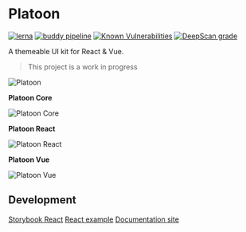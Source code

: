 # Platoon

[![lerna](https://img.shields.io/badge/maintained%20with-lerna-cc00ff.svg?style=flat-square)](https://lernajs.io/)
[![buddy pipeline](https://app.buddy.works/benoitdeziel-1/platoon/pipelines/pipeline/195690/badge.svg?style=flat-square&token=5fb17005e07b27435d5447196247d4d4ca969fd911ee08240570002470a2a459 'buddy pipeline')](https://app.buddy.works/benoitdeziel-1/platoon/pipelines/pipeline/195690)
[![Known Vulnerabilities](https://snyk.io/test/github/FrontendRangers/platoon/badge.svg?style=flat-square)](https://snyk.io/test/github/FrontendRangers/platoon)
[![DeepScan grade](https://deepscan.io/api/teams/3013/projects/4498/branches/36203/badge/grade.svg?style=flat-square)](https://deepscan.io/dashboard#view=project&tid=3013&pid=4498&bid=36203)

A themeable UI kit for React &amp; Vue.

> This project is a work in progress

![Platoon](https://img.shields.io/travis/FrontendRangers/platoon.svg?style=flat-square)

**Platoon Core**

![Platoon Core](https://img.shields.io/npm/v/@frontendrangers/platoon-core.svg?style=flat-square)

**Platoon React**

![Platoon React](https://img.shields.io/npm/v/@frontendrangers/platoon-react.svg?style=flat-square)

**Platoon Vue**

![Platoon Vue](https://img.shields.io/npm/v/@frontendrangers/platoon-vue.svg?style=flat-square)

## Development

[Storybook React](http://localhost:6006/)
[React example](http://localhost:3000/)
[Documentation site](http://localhost:8000/)
